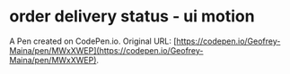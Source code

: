 # order delivery status - ui motion

A Pen created on CodePen.io. Original URL: [https://codepen.io/Geofrey-Maina/pen/MWxXWEP](https://codepen.io/Geofrey-Maina/pen/MWxXWEP).

